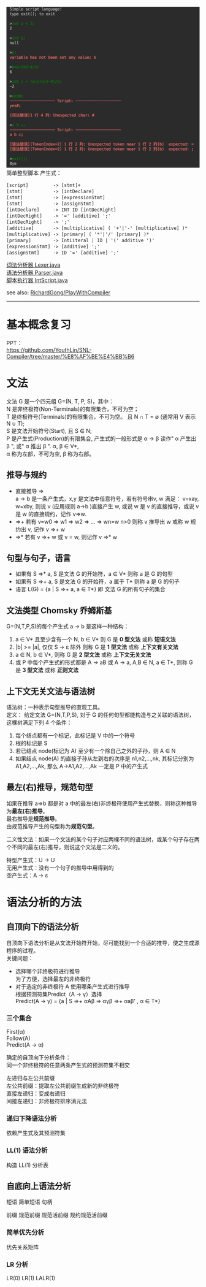 ![IntScript](../../../../../../resources/IntScript.png)
简单整型脚本 产生式：
```
[script]         -> [stmt]+
[stmt]           -> [intDeclare]
[stmt]           -> [expressionStmt]
[stmt]           -> [assignStmt]
[intDeclare]     -> INT ID [intDecRight]
[intDecRight]    -> '=' [additive] ';'
[intDecRight]    -> ';'
[additive]       -> [multiplicative] ( '+'|'-' [multiplicative] )*
[multiplicative] -> [primary] ( '*'|'/' [primary] )*
[primary]        -> IntLiteral | ID | '(' additive ')'
[expressionStmt] -> [additive] ';'
[assignStmt]     -> ID '=' [additive] ';'
```
[词法分析器 Lexer.java](Lexer.java)  
[语法分析器 Parser.java](Parser.java)  
[脚本执行器 IntScript.java](IntScript.java)  

see also: [RichardGong/PlayWithCompiler](https://github.com/RichardGong/PlayWithCompiler/tree/a9fd83f084e35be93e949c0d2f4ed3859b92f80e/lab/craft)

<hr>

# 基本概念复习

PPT：  
https://github.com/YouthLin/SNL-Compiler/tree/master/%E8%AF%BE%E4%BB%B6

# 文法 
文法 G 是一个四元组 G=(N, T, P, S)，其中：  
N 是非终极符(Non-Terminals)的有限集合，不可为空；  
T 是终极符号(Terminals)的有限集合，不可为空。
  且 N ∩ T = ∅ (通常用 V 表示 N ∪ T);  
S 是文法开始符号(Start), 且 S ∈ N;  
P 是产生式(Production)的有限集合, 产生式的一般形式是 α → β 
  读作" α 产生出 β ", 或" α 推出 β ". α, β ∈ V*,  
  α 称为左部，不可为空, β 称为右部。
  
## 推导与规约
- 直接推导 =>  
    a -> b 是一条产生式，x,y 是文法中任意符号，若有符号串v, w 满足：
    v=xay, w=xby, 则说 v (应用规则 a->b )直接产生 w, 
    或说 w 是 v 的直接推导，或说 v 是 w 的直接规约，记作 v=>w.  
- =>+  若有 v=w0 => w1 => w2 => ... => wn=w n>0 
    则称 v 推导出 w 或称 w 规约出 v, 记作 v =>+ w  
- =>*  若有 v =>+ w 或 v = w, 则记作 v =>* w

## 句型与句子，语言
- 如果有 S =>* a, S 是文法 G 的开始符，a ∈ V* 则称 a 是 G 的句型  
- 如果有 S =>+ a, S 是文法 G 的开始符，a 属于 T* 则称 a 是 G 的句子
- 语言 L(G) = {a | S =>+ a, a ∈ T*} 即 文法 G 的所有句子的集合

## 文法类型 Chomsky 乔姆斯基
G=(N,T,P,S)的每个产生式 a -> b 是这样一种结构：
1) a ∈ V* 且至少含有一个 N, b ∈ V* 则 G 是 **0 型文法** 或称 **短语文法**
2) |b| >= |a|, 仅仅 S -> ε 除外 则称 G 是 **1 型文法** 或称 **上下文有关文法**
3) a ∈ N, b ∈ V*, 则称 G 是 **2 型文法** 或称 **上下文无关文法**
4) 或 P 中每个产生式的形式都是 A -> aB 或 A -> a, A,B ∈ N, a ∈ T*, 则称 G 是 **3 型文法** 或称 **正则文法**

## 上下文无关文法与语法树
语法树：一种表示句型推导的直观工具。  
定义：
给定文法 G=(N,T,P,S), 对于 G 的任何句型都能构造与之关联的语法树，这棵树满足下列 4 个条件：
1) 每个结点都有一个标记，此标记是 V 中的一个符号
2) 根的标记是 S
3) 若已结点 node(标记为 A) 至少有一个除自己之外的子孙，则 A ∈ N
4) 如果结点 node(A) 的直接子孙从左到右的次序是 n1,n2,...,nk, 
   其标记分别为 A1,A2,...,Ak, 那么 A->A1,A2,...,Ak 一定是 P 中的产生式
   
## 最左(右)推导，规范句型
如果在推导 a=>b 都是对 a 中的最左(右)非终极符使用产生式替换，则称这种推导为**最左(右)推导**。  
最右推导是**规范推导**。  
由规范推导产生的句型称为**规范句型**。

二义性文法：如果一个文法的某个句子对应两棵不同的语法树，或某个句子存在两个不同的最左(右)推导，则说这个文法是二义的。

特型产生式：U -> U  
无用产生式：没有一个句子的推导中用得到的  
空产生式：A -> ε

# 语法分析的方法

## 自顶向下的语法分析

自顶向下语法分析是从文法开始符开始，尽可能找到一个合适的推导，使之生成源程序的过程。  
关键问题：
- 选择哪个非终极符进行推导  
  为了方便，选择最左的非终极符
- 对于选定的非终极符 A 使用哪条产生式进行推导  
  根据预测符集Predict（A -> γ）选择  
  Predict(A -> γ) = {a | S =>+ αAβ => αγβ =>+ αaβ' , α ∈ T*}

### 三个集合
First(α)  
Follow(A)  
Predict(A -> α)  

确定的自顶向下分析条件：  
同一个非终极符的任意两条产生式的预测符集不相交

左递归与左公共前缀  
左公共前缀：提取左公共前缀生成新的非终极符  
直接左递归：变成右递归  
间接左递归：非终极符排序消元法  

### 递归下降语法分析
依赖产生式及其预测符集

### LL(1) 语法分析
构造 LL(1) 分析表

## 自底向上语法分析

短语
简单短语
句柄

前缀
规范前缀
规范活前缀
规约规范活前缀

### 简单优先分析
优先关系矩阵

### LR 分析
LR(0) 
LR(1) 
LALR(1)

